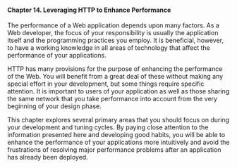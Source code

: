 #### Chapter 14. Leveraging HTTP to Enhance Performance

The performance of a Web application depends upon many factors. As a Web developer, the focus of your responsibility is usually the application itself and the programming practices you employ. It is beneficial, however, to have a working knowledge in all areas of technology that affect the performance of your applications.

HTTP has many provisions for the purpose of enhancing the performance of the Web. You will benefit from a great deal of these without making any special effort in your development, but some things require specific attention. It is important to users of your application as well as those sharing the same network that you take performance into account from the very beginning of your design phase.

This chapter explores several primary areas that you should focus on during your development and tuning cycles. By paying close attention to the information presented here and developing good habits, you will be able to enhance the performance of your applications more intuitively and avoid the frustrations of resolving major performance problems after an application has already been deployed.